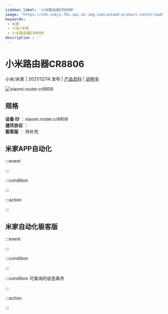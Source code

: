 ```yaml
---
sidebar_label: '小米路由器CR8806'
image: 'https://cdn.cnbj1.fds.api.mi-img.com/iotweb-product-center/aad941256f1c6683d92851e4bcacf36f_1636526832054.png?GalaxyAccessKeyId=AKVGLQWBOVIRQ3XLEW&Expires=9223372036854775807&Signature=zjr62vTtI5BEhCZ6wDddA6iJzQ8='
keywords: 
 - 米家
 - 小米/米家
 - 小米路由器CR8806
description : ''
---
```

# 小米路由器CR8806

小米/米家 | 2021/12/14 发布 | [产品百科](https://home.mi.com/webapp/content/baike/product/index.html?model=xiaomi.router.cr8806/) | [说明书](https://home.mi.com/views/introduction.html?model=xiaomi.router.cr8806&region=cn)

![xiaomi.router.cr8806](https://cdn.cnbj1.fds.api.mi-img.com/iotweb-product-center/aad941256f1c6683d92851e4bcacf36f_1636526832054.png?GalaxyAccessKeyId=AKVGLQWBOVIRQ3XLEW&Expires=9223372036854775807&Signature=zjr62vTtI5BEhCZ6wDddA6iJzQ8=)

## 规格  
> 
**设备 ID** ：xiaomi.router.cr8806  
**通讯协议** ：  
**极客版**  ： 待补充 


## 米家APP自动化  

:::event  

:::

:::condition  

:::

:::action   

:::

## 米家自动化极客版  

:::event  

:::

:::condition  

:::

:::condition 可查询的状态条件  

:::

:::action  

:::

        
